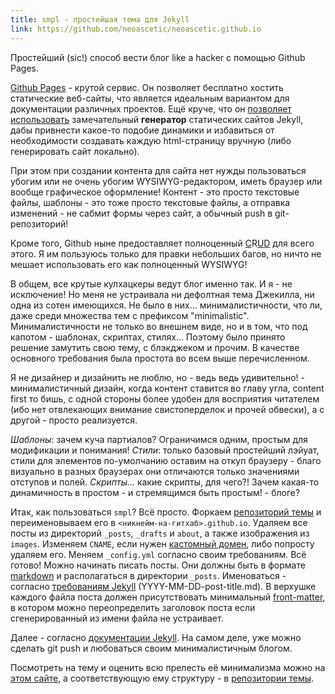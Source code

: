 ```yaml
---
title: smpl - простейшая тема для Jekyll
link: https://github.com/neoascetic/neoascetic.github.io
---
```


Простейший (sic!) способ вести блог like a hacker с помощью Github Pages.

[Github     Pages][github-pages]    -     крутой    сервис.     Он    позволяет
бесплатно    хостить   статические    веб-сайты,    что   является    идеальным
вариантом   для   документации   различных   проектов.  Ещё   круче,   что   он
[позволяет использовать][github-pages-jekyll-usage] замечательный **генератор**
статических  сайтов   Jekyll,  дабы  привнести  какое-то   подобие  динамики  и
избавиться  от  необходимости  создавать  каждую  html-страницу  вручную  (либо
генерировать сайт локально).

При этом  при создании  контента для  сайта нет  нужды пользоваться  убогим или
не  очень  убогим  WYSIWYG-редактором,  иметь браузер  или  вообще  графическое
оформление! Контент  - это просто  текстовые файлы,  шаблоны - это  тоже просто
текстовые файлы, а  отправка изменений - не сабмит формы  через сайт, а обычный
push в git-репозиторий!

Кроме того,  Github ныне  предоставляет полноценный [C][]R[U][][D][]  для всего
этого. Я  им пользуюсь только  для правки небольших  багов, но ничто  не мешает
использовать его как полноценный WYSIWYG!

В общем, все крутые  кулхацкеры ведут блог именно так. И я  - не исключение! Но
меня не устраивала  ни дефолтная тема Джекилла, ни одна  из сотен имеющихся. Не
было в них...  минималистичности, что ли, даже среди множества  тем с префиксом
"minimalistic". Минималистичности  не только во внешнем  виде, но и в  том, что
под  капотом  - шаблонах,  скриптах,  стилях...  Поэтому было  принято  решение
замутить свою тему, с блэкджеком и прочим. В качестве основного требования была
простота во всем выше перечисленном.

Я  не  дизайнер   и  дизайнить  не  люблю,  но  -   ведь  ведь  удивительно!  -
минималистичный дизайн,  когда контент  ставится во  главу угла,  content first
то  бишь, с  одной  стороны  более удобен  для  восприятия  читателем (ибо  нет
отвлекающих  внимание свистоперделок  и прочей  обвески), а  с другой  - просто
реализуется.

*Шаблоны*: зачем куча  партиалов? Ограничимся одним, простым  для модификации и
понимания!  *Стили*:  только базовый  простейший  лэйуат,  стили для  элементов
по-умолчанию оставим на откуп браузеру - благо визуально в разных браузерах они
отличаются только значениями отступов и  полей. *Скрипты...* какие скрипты, для
чего?! Зачем  какая-то динамичность в простом  - и стремящимся быть  простым! -
блоге?

Итак,   как    пользоваться   `smpl`?   Всё   просто.    Форкаем   [репозиторий
темы][theme-repo]  и  переименовываем  его  в  `<никнейм-на-гитхаб>.github.io`.
Удаляем   все  посты   из   директорий  `_posts`,   `_drafts`   и  `about`,   а
также  изображения  из  `images`.   Изменяем  `CNAME`,  если  нужен  [кастомный
домен][github-pages-custom-domain],   либо   попросту   удаляем   его.   Меняем
`_config.yml`  согласно своим  требованиям. Всё  готово! Можно  начинать писать
посты.   Они  должны   быть   в  формате   [markdown][github-flavored-markdown]
и    располагаться   в    директории   `_posts`.    Именоваться   -    согласно
[требованиям    Jekyll][jekyll-post-requirements]   (YYYY-MM-DD-post-title.md).
В   верхушке   каждого   файла    поста   должен   присутствовать   минимальный
[front-matter][jekyll-front-matter], в  котором можно  переопределить заголовок
поста если сгенерированный из имени файла не устраивает.

Далее - согласно  [документации Jekyll][jekyll-docs]. На самом  деле, уже можно
сделать git push и любоваться своим минималистичным блогом.

Посмотреть  на   тему  и   оценить  всю  прелесть   её  минимализма   можно  на
[этом  сайте][demo],   а  соответствующую   ему  структуру  -   в  [репозитории
темы][theme-repo].



[github-pages]: https://pages.github.com/
[github-pages-jekyll-usage]: https://help.github.com/articles/using-jekyll-with-pages
[github-flavored-markdown]: https://help.github.com/articles/github-flavored-markdown
[github-pages-custom-domain]: https://help.github.com/articles/setting-up-a-custom-domain-with-github-pages
[C]: https://github.com/blog/1327-creating-files-on-github
[U]: https://github.com/blog/143-inline-file-editing
[D]: https://github.com/blog/1545-deleting-files-on-github

[jekyll-post-requirements]: http://jekyllrb.com/docs/posts/
[jekyll-front-matter]: http://jekyllrb.com/docs/frontmatter/
[jekyll-docs]: http://jekyllrb.com/docs/home/

[demo]: http://neoascetic.me
[theme-repo]: https://github.com/neoascetic/neoascetic.github.io
